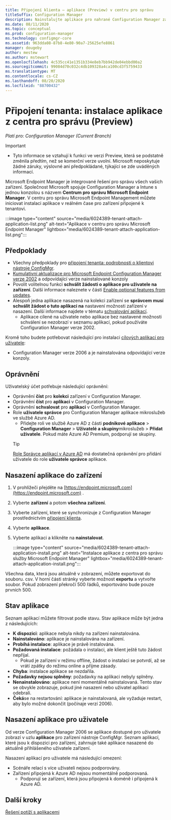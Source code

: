 ```yaml
---
title: Připojení klienta – aplikace (Preview) v centru pro správu
titleSuffix: Configuration Manager
description: Nainstalujte aplikace pro nahrané Configuration Manager zařízení z centra pro správu.
ms.date: 08/11/2020
ms.topic: conceptual
ms.prod: configuration-manager
ms.technology: configmgr-core
ms.assetid: 963dda08-87b8-4e80-90a7-25625efe8861
manager: dougeby
author: mestew
ms.author: mstewart
ms.openlocfilehash: 4c535cc41e1351b334e8eb7bb942de04ebbd00a2
ms.sourcegitcommit: 99084d70c032c4db109328a4ca100cd3f5759433
ms.translationtype: MT
ms.contentlocale: cs-CZ
ms.lasthandoff: 08/20/2020
ms.locfileid: "88700432"
---
```

# <a name="tenant-attach-install-an-application-from-the-admin-center-preview"></a><a name="bkmk_apps"></a> Připojení tenanta: instalace aplikace z centra pro správu (Preview)
<!--cm 6024389, in 7220536 pubpreview Aug 10, 2020-->
*Platí pro: Configuration Manager (Current Branch)*

> [!Important]
> - Tyto informace se vztahují k funkci ve verzi Preview, která se podstatně změnila předtím, než se komerční verze uvolní. Microsoft neposkytuje žádné záruky, výslovné ani předpokládané, týkající se zde uváděných informací.

Microsoft Endpoint Manager je integrované řešení pro správu všech vašich zařízení. Společnost Microsoft spojuje Configuration Manager a Intune s jednou konzolou s názvem **Centrum pro správu Microsoft Endpoint Manager**. V centru pro správu Microsoft Endpoint Management můžete iniciovat instalaci aplikace v reálném čase pro zařízení připojené k tenantovi.

   :::image type="content" source="media/6024389-tenant-attach-application-list.png" alt-text="Aplikace v centru pro správu Microsoft Endpoint Manager" lightbox="media/6024389-tenant-attach-application-list.png":::

## <a name="prerequisites"></a>Předpoklady

- Všechny předpoklady pro [připojení tenanta: podrobnosti o klientovi nástroje ConfigMgr](client-details.md#prerequisites).
- [Kumulativní aktualizace pro Microsoft Endpoint Configuration Manager verze 2002](https://support.microsoft.com/help/4560496/) a odpovídající verze nainstalované konzoly
- Povolit volitelnou funkci **schválit žádosti o aplikace pro uživatele na zařízení**. Další informace naleznete v části [Enable optional features from updates](../core/servers/manage/install-in-console-updates.md#bkmk_options).
- Alespoň jedna aplikace nasazená na kolekci zařízení se **správcem musí schválit žádost o tuto aplikaci na** nastavení možnosti zařízení v nasazení. Další informace najdete v tématu [schvalování aplikací](../apps/deploy-use/app-approval.md#bkmk_opt).
   - Aplikace cílené na uživatele nebo aplikace bez nastavené možnosti schválení se nezobrazí v seznamu aplikací, pokud používáte Configuration Manager verze 2002.

Kromě toho budete potřebovat následující pro instalaci [cílových aplikací pro uživatele](#bkmk_user):<!--7518897-->

- Configuration Manager verze 2006 a je nainstalována odpovídající verze konzoly.


## <a name="permissions"></a>Oprávnění

Uživatelský účet potřebuje následující oprávnění:

- Oprávnění **číst** pro **kolekci** zařízení v Configuration Manager.
- Oprávnění **číst** pro **aplikaci** v Configuration Manager.
- Oprávnění **schvalovat** pro **aplikaci** v Configuration Manager.
- Role **uživatele správce** pro Configuration Manager aplikace mikroslužeb ve službě Azure AD. 
  - Přidejte roli ve službě Azure AD z části **podnikové aplikace**  >  **Configuration Manager**  >  **Uživatelé a skupiny**mikroslužeb  >  **Přidat uživatele**. Pokud máte Azure AD Premium, podporují se skupiny.
   > [!TIP]
   > [Role Správce aplikací v Azure AD](/azure/active-directory/users-groups-roles/directory-assign-admin-roles) má dostatečná oprávnění pro přidání uživatele do role **uživatele správce** aplikace.

## <a name="deploy-an-application-to-a-device"></a><a name="bkmk_deploy"></a> Nasazení aplikace do zařízení

1. V prohlížeči přejděte na [https://endpoint.microsoft.com](https://endpoint.microsoft.com) .
1. Vyberte **zařízení** a potom **všechna zařízení**.
1. Vyberte zařízení, které se synchronizuje z Configuration Manager prostřednictvím [připojení klienta](device-sync-actions.md).
1. Vyberte **aplikace**.
1. Vyberte aplikaci a klikněte na **nainstalovat**.

   :::image type="content" source="media/6024389-tenant-attach-application-install.png" alt-text="Instalace aplikace z centra pro správu služby Microsoft Endpoint Manager" lightbox="media/6024389-tenant-attach-application-install.png":::

Všechna data, která jsou aktuálně v zobrazení, můžete exportovat do souboru. csv. V horní části stránky vyberte možnost **exportu** a vytvořte soubor. Pokud zobrazení překročí 500 řádků, exportováno bude pouze prvních 500.

## <a name="application-status"></a>Stav aplikace

Seznam aplikací můžete filtrovat podle stavu. Stav aplikace může být jedna z následujících:

- **K dispozici**: aplikace nebyla nikdy na zařízení nainstalována.
- **Nainstalováno**: aplikace je nainstalována na zařízení.
- **Probíhá instalace**: aplikace je právě instalována.
- **Požadovaná instalace**: požádala o instalaci, ale klient ještě tuto žádost nepřijal.
   - Pokud je zařízení v režimu offline, žádost o instalaci se potvrdí, až se vrátí zpátky do režimu online a přijme zásady.  
- **Chyba**: instalace aplikace se nezdařila.
- **Požadavky nejsou splněny**: požadavky na aplikaci nebyly splněny.
- **Nenainstalováno**: aplikace není momentálně nainstalovaná. Tento stav se obvykle zobrazuje, pokud jiné nasazení nebo uživatel aplikaci odebrali.
- **Čeká**se na restartování: aplikace je nainstalovaná, ale vyžaduje restart, aby bylo možné dokončit (počínaje verzí 2006).

## <a name="deploy-an-application-to-a-user"></a><a name="bkmk_user"></a> Nasazení aplikace pro uživatele
<!--7518897-->
Od verze Configuration Manager 2006 se aplikace dostupné pro uživatele zobrazí v uzlu **aplikace** pro zařízení nástroje ConfigMgr. Seznam aplikací, které jsou k dispozici pro zařízení, zahrnuje také aplikace nasazené do aktuálně přihlášeného uživatele zařízení.

Nasazení aplikací pro uživatele má následující omezení:
- Scénáře relací s více uživateli nejsou podporovány.
- Zařízení připojená k Azure AD nejsou momentálně podporovaná.
   - Podporují se zařízení, která jsou připojená k doméně i připojená k Azure AD.

## <a name="next-steps"></a>Další kroky

[Řešení potíží s aplikacemi](troubleshoot-applications.md)